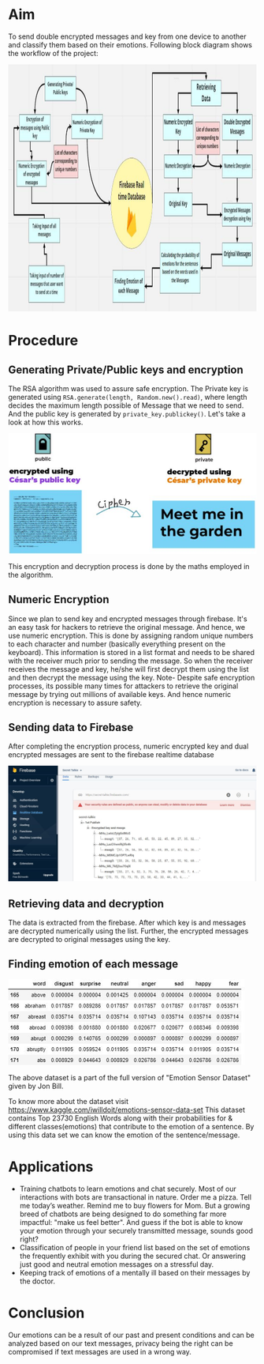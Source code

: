 # Aim
To send double encrypted messages and key from one device to another and classify them based on their emotions. Following block diagram shows the workflow of the project:

<img src= "Images/Block_dig.JPG" width="1050" height="500">

# Procedure
## Generating Private/Public keys and encryption
The RSA algorithm was used to assure safe encryption.
The Private key is generated using `RSA.generate(length, Random.new().read)`, where length decides the maximum length possible of Message that we need to send. And the public key is generated by `private_key.publickey()`. Let's take a look at how this works.

![](Images/RSA.JPG)

This encryption and decryption process is done by the maths employed in the algorithm.

## Numeric Encryption
Since we plan to send key and encrypted messages through firebase. It's an easy task for hackers to retrieve the original message. And hence, we use numeric encryption. This is done by assigning random unique numbers to each character and number (basically everything present on the keyboard). This information is stored in a list format and needs to be shared with the receiver much prior to sending the message. So when the receiver receives the message and key, he/she will first decrypt them using the list and then decrypt the message using the key.
Note- Despite safe encryption processes, its possible many times for attackers to retrieve the original message by trying out millions of available keys. And hence numeric encryption is necessary to assure safety.

## Sending data to Firebase
After completing the encryption process, numeric encrypted key and dual encrypted messages are sent to the firebase realtime database

![](Images/Firebase.JPG)

## Retrieving data and decryption
The data is extracted from the firebase. After which key is and messages are decrypted numerically using the list. Further, the encrypted messages are decrypted to original messages using the key.

## Finding emotion of each message
![](Images/data_screenshot.JPG)

The above dataset is a part of the full version of "Emotion Sensor Dataset" given by Jon Bill.

To know more about the dataset visit https://www.kaggle.com/iwilldoit/emotions-sensor-data-set
This dataset contains Top 23730 English Words along with their probabilities for & different classes(emotions) that contribute to the emotion of a sentence. By using this data set we can know the emotion of the sentence/message.

# Applications 
- Training chatbots to learn emotions and chat securely.
Most of our interactions with bots are transactional in nature. Order me a pizza. Tell me today’s weather. Remind me to buy flowers for Mom. But a growing breed of chatbots are being designed to do something far more impactful: "make us feel better". And guess if the bot is able to know your emotion through your securely transmitted message, sounds good right? 
- Classification of people in your friend list based on the set of emotions the frequently exhibit with you during the secured chat. Or answering just good and neutral emotion messages on a stressful day.
- Keeping track of emotions of a mentally ill based on their messages by the doctor.

# Conclusion
Our emotions can be a result of our past and present conditions and can be analyzed based on our text messages, privacy being the right can be compromised if text messages are used in a wrong way.
